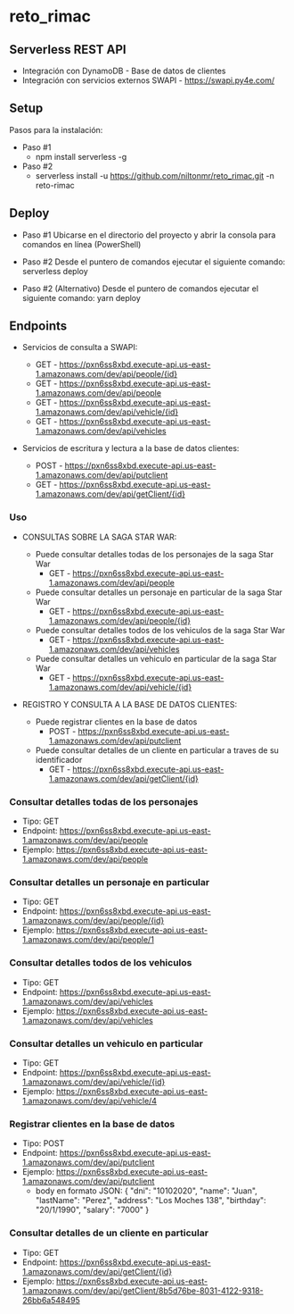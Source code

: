 # reto_rimac

<!--
title: 'APIs - Integración SWAPI - DYNAMODB'
description: 'Creación de APIs con Node.js usando el framework Serverless y con despliegue en AWS.'
layout: Doc
framework: v1
platform: AWS
language: nodeJS

-->
## Serverless REST API

- Integración con DynamoDB - Base de datos de clientes
- Integración con servicios externos SWAPI - https://swapi.py4e.com/ 

## Setup

Pasos para la instalación:

- Paso #1 
  - npm install serverless -g
- Paso #2 
  - serverless install -u https://github.com/niltonmr/reto_rimac.git -n reto-rimac

## Deploy

- Paso #1
    Ubicarse en el directorio del proyecto y abrir la consola para comandos en línea (PowerShell)

- Paso #2
    Desde el puntero de comandos ejecutar el siguiente comando:
      serverless deploy

- Paso #2 (Alternativo)
    Desde el puntero de comandos ejecutar el siguiente comando:
      yarn deploy
## Endpoints

- Servicios de consulta a SWAPI:
  - GET - https://pxn6ss8xbd.execute-api.us-east-1.amazonaws.com/dev/api/people/{id}
  - GET - https://pxn6ss8xbd.execute-api.us-east-1.amazonaws.com/dev/api/people
  - GET - https://pxn6ss8xbd.execute-api.us-east-1.amazonaws.com/dev/api/vehicle/{id}
  - GET - https://pxn6ss8xbd.execute-api.us-east-1.amazonaws.com/dev/api/vehicles

- Servicios de escritura y lectura a la base de datos clientes:
  - POST - https://pxn6ss8xbd.execute-api.us-east-1.amazonaws.com/dev/api/putclient
  - GET - https://pxn6ss8xbd.execute-api.us-east-1.amazonaws.com/dev/api/getClient/{id}


### Uso
- CONSULTAS SOBRE LA SAGA STAR WAR:
  - Puede consultar detalles todas de los personajes de la saga Star War
      - GET - https://pxn6ss8xbd.execute-api.us-east-1.amazonaws.com/dev/api/people
  - Puede consultar detalles un personaje en particular de la saga Star War
      - GET - https://pxn6ss8xbd.execute-api.us-east-1.amazonaws.com/dev/api/people/{id}
  - Puede consultar detalles todos de los vehiculos de la saga Star War
      - GET - https://pxn6ss8xbd.execute-api.us-east-1.amazonaws.com/dev/api/vehicles
  - Puede consultar detalles un vehiculo en particular de la saga Star War
      - GET - https://pxn6ss8xbd.execute-api.us-east-1.amazonaws.com/dev/api/vehicle/{id}

- REGISTRO Y CONSULTA A LA BASE DE DATOS CLIENTES:
  - Puede registrar clientes en la base de datos 
      - POST - https://pxn6ss8xbd.execute-api.us-east-1.amazonaws.com/dev/api/putclient
  - Puede consultar detalles de un cliente en particular a traves de su identificador
      - GET - https://pxn6ss8xbd.execute-api.us-east-1.amazonaws.com/dev/api/getClient/{id}



### Consultar detalles todas de los personajes
-  Tipo: GET
-  Endpoint: https://pxn6ss8xbd.execute-api.us-east-1.amazonaws.com/dev/api/people
-  Ejemplo: https://pxn6ss8xbd.execute-api.us-east-1.amazonaws.com/dev/api/people

### Consultar detalles un personaje en particular 
-  Tipo: GET
-  Endpoint: https://pxn6ss8xbd.execute-api.us-east-1.amazonaws.com/dev/api/people/{id}
-  Ejemplo: https://pxn6ss8xbd.execute-api.us-east-1.amazonaws.com/dev/api/people/1
  
### Consultar detalles todos de los vehiculos 
-  Tipo: GET
-  Endpoint: https://pxn6ss8xbd.execute-api.us-east-1.amazonaws.com/dev/api/vehicles
-  Ejemplo: https://pxn6ss8xbd.execute-api.us-east-1.amazonaws.com/dev/api/vehicles

### Consultar detalles un vehiculo en particular
-  Tipo: GET
-  Endpoint: https://pxn6ss8xbd.execute-api.us-east-1.amazonaws.com/dev/api/vehicle/{id}
-  Ejemplo: https://pxn6ss8xbd.execute-api.us-east-1.amazonaws.com/dev/api/vehicle/4

### Registrar clientes en la base de datos 
-  Tipo: POST
-  Endpoint: https://pxn6ss8xbd.execute-api.us-east-1.amazonaws.com/dev/api/putclient
-  Ejemplo: https://pxn6ss8xbd.execute-api.us-east-1.amazonaws.com/dev/api/putclient
    - body en formato JSON:
                {
                "dni": "10102020",
                "name": "Juan",
                "lastName": "Perez",
                "address": "Los Moches 138",
                "birthday": "20/1/1990",
                "salary": "7000"
                }

### Consultar detalles de un cliente en particular
-  Tipo: GET
-  Endpoint: https://pxn6ss8xbd.execute-api.us-east-1.amazonaws.com/dev/api/getClient/{id}
-  Ejemplo: https://pxn6ss8xbd.execute-api.us-east-1.amazonaws.com/dev/api/getClient/8b5d76be-8031-4122-9318-26bb6a548495

